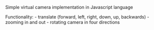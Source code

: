 Simple virtual camera implementation in Javascript language

Functionality:
    - translate (forward, left, right, down, up, backwards)
    - zooming in and out
    - rotating camera in four directions
 
